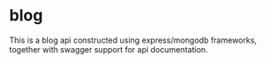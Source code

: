 # blog
This is a blog api constructed using express/mongodb frameworks, together with swagger support for api documentation.
